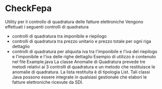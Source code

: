 # CheckFepa
Utility per il controllo di quadratura delle fatture elettroniche
Vengono effettuati i seguenti controlli di quadratura
- controlli di quadratura tra imponibile e riepilogo
- controlli di quadratura tra prezzo unitario e prezzo totale per ogni riga dettaglio
- controlli di quadratura per aliquota iva tra l'imponibile e l'iva del riepilogo e l'imponibile e l'iva delle righe dettaglio
Esempio di utilizzo è contenuto nel file Example.java
La classe Anomalie di Quadratura prevede tre metodi relativi ai 3 controlli di quadratura e un metodo che restituisce le anomalie 
di quadratura. La lista restituita è di tipologia List<String>. 
Tali classi Java possono essere integrate in qualsiasi gestionale che elabori le fatture elettroniche ricevute da SDI.



